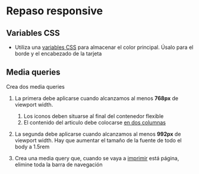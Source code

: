 # Repaso responsive

## Variables CSS
- Utiliza una [variables CSS](https://www.w3schools.com/css/tryit.asp?filename=trycss3_var2) para almacenar el color principal. Úsalo para el borde y el encabezado de la tarjeta

## Media queries
Crea dos media queries 

1. La primera debe aplicarse cuando alcanzamos al menos **768px** de viewport width. 
   1. Los iconos deben situarse al final del contenedor flexible
   2. El contenido del articulo debe colocarse [en dos columnas](https://www.w3schools.com/cssref/tryit.php?filename=trycss3_column-count)

2. La segunda debe aplicarse cuando alcanzamos al menos **992px** de viewport width. Hay que aumentar el tamaño de la fuente de todo el body a 1.5rem

3. Crea una media query que, cuando se vaya a [imprimir](https://sympli.io/blog/a-quick-guide-to-css-for-printable-webpages) está página, elimine toda la barra de navegación